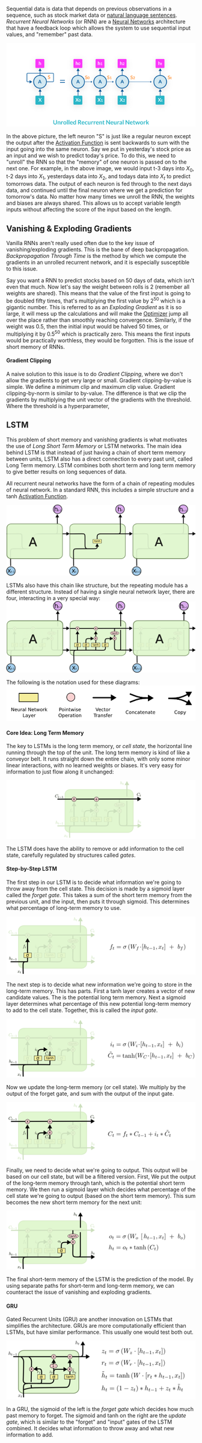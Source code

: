 
Sequential data is data that depends on previous observations in a sequence, such as stock market data or [natural language sentences](NLP.md). *Recurrent Neural Networks* (or RNN) are a [Neural Networks](Neural%20Networks.md) architecture that have a feedback loop which allows the system to use sequential input values, and "remember" past data.

![](../../Attachments/Pasted%20image%2020230301211038.png)

In the above picture, the left neuron "S" is just like a regular neuron except the output after the [Activation Function](Activation%20Functions.md) is sent backwards to sum with the input going into the same neuron. Say we put in yesterday's stock price as an input and we wish to predict today's price. To do this, we need to "unroll" the RNN so that the "memory" of one neuron is passed on to the next one. For example, in the above image, we would input t-3 days into $X_0$, t-2 days into $X_1$, yesterdays data into $X_2$, and todays data into $X_t$ to predict tomorrows data. The output of each neuron is fed through to the next days data, and continued until the final neuron where we get a prediction for tomorrow's data. No matter how many times we unroll the RNN, the weights and biases are always shared. This  allows us to accept variable length inputs without affecting the score of the input based on the length.

## Vanishing & Exploding Gradients

Vanilla RNNs aren't really used often due to the key issue of vanishing/exploding gradients. This is the bane of deep backpropagation. *Backpropagation Through Time* is the method by which we compute the gradients in an unrolled recurrent network, and it is especially susceptible to this issue.

Say you want a RNN to predict stocks based on 50 days of data, which isn't even that much. Now let's say the weight between rolls is 2 (remember all weights are shared). This means that the value of the first input is going to be doubled fifty times, that's multiplying the first value by $2^{50}$ which is a gigantic number. This is referred to as an *Exploding Gradient* as it is so large, it will mess up the calculations and will make the [Optimizer](Optimizers.md) jump all over the place rather than smoothly reaching convergence. Similarly, if the weight was 0.5, then the initial input would be halved 50 times, or multiplying it by $0.5^{50}$ which is practically zero. This means the first inputs would be practically worthless, they would be forgotten. This is the issue of short memory of RNNs.

#### Gradient Clipping

A naive solution to this issue is to do *Gradient Clipping*, where we don't allow the gradients to get very large or small. Gradient clipping-by-value is simple. We define a minimum clip and maximum clip value. Gradient clipping-by-norm is similar to by-value. The difference is that we clip the gradients by multiplying the unit vector of the gradients with the threshold. Where the threshold is a hyperparameter, 


## LSTM

This problem of short memory and vanishing gradients is what motivates the use of *Long Short Term Memory* or LSTM networks. The main idea behind LSTM is that instead of just having a chain of short term memory between units, LSTM also has a direct connection to every past unit, called Long Term memory. LSTM combines both short term and long term memory to give better results on long sequences of data.

All recurrent neural networks have the form of a chain of repeating modules of neural network. In a standard RNN, this includes a simple structure and a tanh [Activation Function](Activation%20Functions.md).

![](../../Attachments/Pasted%20image%2020230301214510.png)

LSTMs also have this chain like structure, but the repeating module has a different structure. Instead of having a single neural network layer, there are four, interacting in a very special way:
![](../../Attachments/Pasted%20image%2020230301214609.png)

The following is the notation used for these diagrams:
![](../../Attachments/Pasted%20image%2020230301214624.png)


#### Core Idea: Long Term Memory

The key to LSTMs is the long term memory, or *cell state*, the horizontal line running through the top of the unit. The long term memory is kind of like a conveyor belt. It runs straight down the entire chain, with only some minor linear interactions, with no learned weights or biases. It's very easy for information to just flow along it unchanged:

![](../../Attachments/Pasted%20image%2020230301214827.png)

The LSTM does have the ability to remove or add information to the cell state, carefully regulated by structures called *gates*.

#### Step-by-Step LSTM

The first step in our LSTM is to decide what information we're going to throw away from the cell state. This decision is made by a sigmoid layer called the *forget gate*. This takes a sum of the short term memory from the previous unit, and the input, then puts it through sigmoid. This determines what percentage of long-term memory to use.

![](../../Attachments/Pasted%20image%2020230301215113.png)

The next step is to decide what new information we're going to store in the long-term memory. This has parts. First a tanh layer creates a vector of new candidate values. The is the potential long term memory. Next a sigmoid layer determines what percentage of this new potential long-term memory to add to the cell state. Together, this is called the *input gate*.

![](../../Attachments/Pasted%20image%2020230301215424.png)

Now we update the long-term memory (or cell state). We multiply by the output of the forget gate, and sum with the output of the input gate. 

![](../../Attachments/Pasted%20image%2020230301215630.png)

Finally, we need to decide what we're going to output. This output will be based on our cell state, but will be a filtered version. First, We put the output of the long-term memory through tanh, which is the potential short term memory. We then run a sigmoid layer which decides what percentage of the cell state we're going to output (based on the short term memory).  This sum becomes the new short term memory for the next unit:

![](../../Attachments/Pasted%20image%2020230301215933.png)

The final short-term memory of the LSTM is the prediction of the model. By using separate paths for short-term and long-term memory, we can counteract the issue of vanishing and exploding gradients.


#### GRU

Gated Recurrent Units (GRU) are another innovation on LSTMs that simplifies the architecture. GRUs are more computationally efficient than LSTMs, but have similar performance. This usually one would test both out.

![](../../Attachments/Pasted%20image%2020230301220710.png)

In a GRU, the sigmoid of the left is the *forget gate* which decides how much past memory to forget. The sigmoid and tanh on the right are the *update gate*, which is similar to the "forget" and "input" gates of the LSTM combined. It decides what information to throw away and what new information to add.